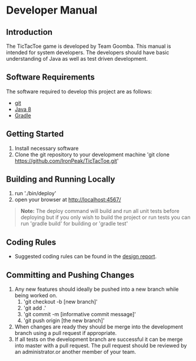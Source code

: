 # Developer Manual

## Introduction
The TicTacToe game is developed by Team Goomba. This manual is intended for system developers. The developers should have basic understanding of Java as well as test driven development.

## Software Requirements
The software required to develop this project are as follows:

* [git](https://git-scm.com/book/en/v2/Getting-Started-Installing-Git)
* [Java 8](http://www.oracle.com/technetwork/java/javase/downloads/jdk8-downloads-2133151.html)
* [Gradle](https://docs.gradle.org/current/userguide/installation.html)

## Getting Started
1. Install necessary software
2. Clone the git repository to your development machine 'git clone https://github.com/IronPeak/TicTacToe.git'

## Building and Running Locally
1. run './bin/deploy'
2. open your browser at [http://localhost:4567/](http://localhost:4567/)

> **Note:** The deploy command will build and run all unit tests before  deploying but if you only wish to build the project or run tests you can run 'gradle build' for building or 'gradle test'

## Coding Rules
* Suggested coding rules can be found in the [design report](https://github.com/IronPeak/TicTacToe/blob/master/docs/DesignAnalysisReport.md).

## Committing and Pushing Changes
1. Any new features should ideally be pushed into a new branch while being worked on.
	1. 'git checkout -b [new branch]'
	2. 'git add .'
	3. 'git commit -m [informative commit message]'
	4. 'git push origin [the new branch]'
2. When changes are ready they should be merge into the development branch using a pull request if appropriate.
3. If all tests on the development branch are successful it can be merge into master with a pull request. The pull request should be reviewed by an administrator.or another member of your team.
